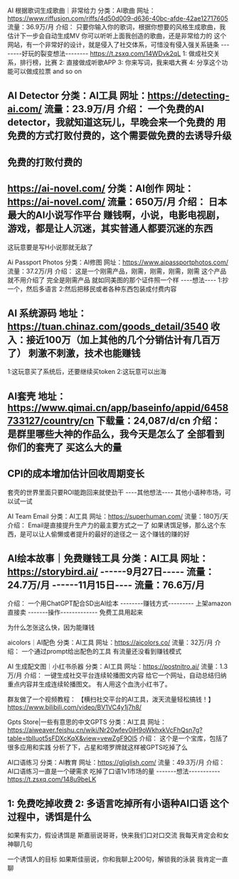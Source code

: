 AI 根据歌词生成歌曲｜非常给力
分类：AI歌曲
网址：https://www.riffusion.com/riffs/4d50d009-d636-40bc-afde-42ae12717605
流量：36.9万/月
介绍：
只要你输入你的歌词，根据你想要的风格生成歌曲，我估计下一步会自动生成MV
你可以听听上面我创造的歌曲，还是非常给力的
这个网站，有一个非常好的设计，就是侵入了社交体系，可惜没有侵入强关系链条
--------好玩的裂变想法--------
https://t.zsxq.com/14WDvk2qL
1: 做成社交关系，排行榜，比赛
2: 直接做成听歌APP
3: 你来写词，我来唱大赛
4: 分享这个功能可以做成拉票
and so on

AI Detector
分类：AI工具
网址：https://detecting-ai.com/
流量：23.9万/月
介绍：
一个免费的AI detector，我就知道这玩儿，早晚会来一个免费的
用免费的方式打败付费的，这个需要做免费的去诱导升级
--------------
免费的打败付费的
--------------


https://ai-novel.com/
分类：AI创作
网址：https://ai-novel.com/
流量：650万/月
介绍：
日本最大的AI小说写作平台
赚钱啊，小说，电影电视剧，游戏，都是让人沉迷，其实普通人都要沉迷的东西
--------------------
这玩意要是写H小说那就无敌了

Ai Passport Photos
分类：AI修图
网址：https://www.aipassportphotos.com/
流量：37.2万/月
介绍：
这是一个刚需产品，刚需，刚需，刚需，刚需
这个产品就不用介绍了
完全是刚需产品
就如同美图的那个证件照一个样
----想法----
1:抄一个，然后多语言
2:然后把移民或者各种东西包装成付费内容


AI 系统源码
地址：https://tuan.chinaz.com/goods_detail/3540
收入：接近100万（加上其他的几个分销估计有几百万了）
刺激不刺激，技术也能赚钱
--------------------------------------------------
1:这玩意买了系统后，还要继续买token
2:这玩意可以出海



AI套壳
地址：https://www.qimai.cn/app/baseinfo/appid/6458733127/country/cn
下载量：24,087/d/cn
介绍：
是群里哪些大神的作品么，我今天是怎么了
全部看到你们的套壳了
买这么大的量
--------------------
CPI的成本增加估计回收周期变长
--------------------
套壳的世界里面只要ROI能跑回来就使劲干
----其他想法----
其他小语种市场，可以试一试




AI Team Email
分类：AI工具
网址：https://superhuman.com/
流量：180万/天
介绍：
Email是直接提升生产力的最主要方式之一了
如果诱饵足够，那么这个东西，是可以让人偷懒或者提升的最好的途径之一
这个赚钱的赚的好


AI绘本故事｜免费赚钱工具
分类：AI工具
网址：https://storybird.ai/
------9月27日-----
流量：24.7万/月
------11月15日----
流量：76.6万/月
-----------------
介绍：
一个用ChatGPT配合SD出AI绘本
--------赚钱方式---------
上架amazon直接卖
-------操作-------------
免费工具用起来

为什么怎张这么快，因为能赚钱


aicolors｜AI配色
分类：AI工具
网址：https://aicolors.co/
流量：32万/月
介绍：
一个通过prompt给出配色的工具
有流量还没看到赚钱模式


AI 生成配文图｜小红书杀器
分类：AI工具
网址：https://postnitro.ai/
流量：1.3万/月
介绍：
一键生成社交平台连续轮播图文内容
给它一个网址，自动总结归纳重点内容并生成连续轮播图文。
有人用这个血洗小红书了。

群友做了一个视频教程：
【横扫社交平台的AI工具，泼天流量轻松搞钱！】
https://www.bilibili.com/video/BV1VC4y1j7h8/


Gpts Store|一些有意思的中文GPTS
分类：AI工具
网址：https://aiweaver.feishu.cn/wiki/Nr20wfev0iH9oWkhxkVcFhQsn7g?table=tblIuot5sFDXcKqX&view=vewZgF9Ol5
介绍：
这个是一个宝库，包括了很多应用和实践
分析了下，占星和塔罗牌就这样被GPTS吃掉了么


AI口语练习
分类：AI教育
网址：https://gliglish.com/
流量：49.3万/月
介绍：
AI口语练习一直是一个硬需求
吃掉了口语1v1市场的量
-------想法-----------
https://t.zsxq.com/148u9beLK

1: 免费吃掉收费
2: 多语言吃掉所有小语种AI口语
这个过程中，诱饵是什么
-------------------------
如果有实力，假设诱饵是
斯嘉丽说哥哥，快来我们口对口交流
我每天肯定会和女神聊几句

一个诱饵人的目标
如果斯佳丽说，你和我聊上200句，解锁我的泳装
我肯定一直聊

